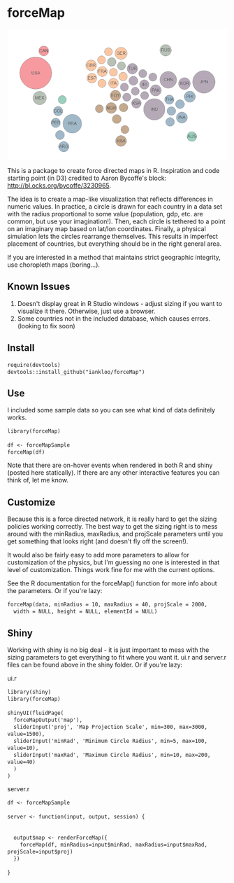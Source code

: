 # forceMap

<img src = "map.PNG">

This is a package to create force directed maps in R.  Inspiration and code starting point (in D3) credited to Aaron Bycoffe's block: http://bl.ocks.org/bycoffe/3230965. 

The idea is to create a map-like visualization that reflects differences in numeric values.  In practice, a circle is drawn for each country in a data set with the radius proportional to some value (population, gdp, etc. are common, but use your imagination!).  Then, each circle is tethered to a point on an imaginary map based on lat/lon coordinates.  Finally, a physical simulation lets the circles rearrange themselves.  This results in imperfect placement of countries, but everything should be in the right general area.

If you are interested in a method that maintains strict geographic integrity, use choropleth maps (boring...).

## Known Issues
1. Doesn't display great in R Studio windows - adjust sizing if you want to visualize it there.  Otherwise, just use a browser.
2. Some countries not in the included database, which causes errors. (looking to fix soon)

## Install
```{r}
require(devtools)
devtools::install_github("iankloo/forceMap")
```
## Use
I included some sample data so you can see what kind of data definitely works.

```{r}
library(forceMap)

df <- forceMapSample
forceMap(df)
```
Note that there are on-hover events when rendered in both R and shiny (posted here statically).  If there are any other interactive features you can think of, let me know.

## Customize
Because this is a force directed network, it is really hard to get the sizing policies working correctly.  The best way to get the sizing right is to mess around with the minRadius, maxRadius, and projScale parameters until you get something that looks right (and doesn't fly off the screen!).

It would also be fairly easy to add more parameters to allow for customization of the physics, but I'm guessing no one is interested in that level of customization.  Things work fine for me with the current options.

See the R documentation for the forceMap() function for more info about the parameters.  Or if you're lazy:

```{r}
forceMap(data, minRadius = 10, maxRadius = 40, projScale = 2000,
  width = NULL, height = NULL, elementId = NULL)
```  
## Shiny
Working with shiny is no big deal - it is just important to mess with the sizing parameters to get everything to fit where you want it.  ui.r and server.r files can be found above in the shiny folder.  Or if you're lazy:

ui.r
```{r}
library(shiny)
library(forceMap)

shinyUI(fluidPage(
  forceMapOutput('map'),
  sliderInput('proj', 'Map Projection Scale', min=300, max=3000, value=1500),
  sliderInput('minRad', 'Minimum Circle Radius', min=5, max=100, value=10),
  sliderInput('maxRad', 'Maximum Circle Radius', min=10, max=200, value=40)
  )
)
```

server.r
```{r}
df <- forceMapSample

server <- function(input, output, session) {
  
  
  output$map <- renderForceMap({
    forceMap(df, minRadius=input$minRad, maxRadius=input$maxRad, projScale=input$proj)
  })
 
}
```
